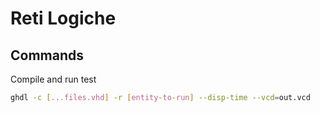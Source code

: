 # Reti Logiche

## Commands

Compile and run test

```bash
ghdl -c [...files.vhd] -r [entity-to-run] --disp-time --vcd=out.vcd
```
